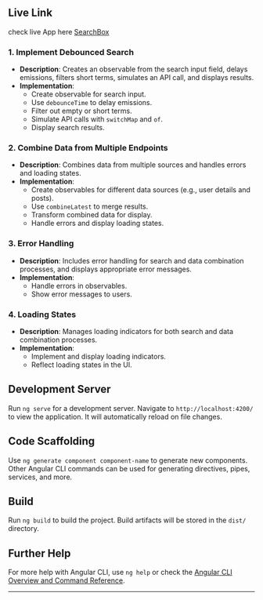 ## Live Link 

check live App here [SearchBox](https://angular.dev/tools/cli)
  

### 1. Implement Debounced Search
- **Description**: Creates an observable from the search input field, delays emissions, filters short terms, simulates an API call, and displays results.
- **Implementation**:
  - Create observable for search input.
  - Use `debounceTime` to delay emissions.
  - Filter out empty or short terms.
  - Simulate API calls with `switchMap` and `of`.
  - Display search results.

### 2. Combine Data from Multiple Endpoints
- **Description**: Combines data from multiple sources and handles errors and loading states.
- **Implementation**:
  - Create observables for different data sources (e.g., user details and posts).
  - Use `combineLatest` to merge results.
  - Transform combined data for display.
  - Handle errors and display loading states.

### 3. Error Handling
- **Description**: Includes error handling for search and data combination processes, and displays appropriate error messages.
- **Implementation**:
  - Handle errors in observables.
  - Show error messages to users.

### 4. Loading States
- **Description**: Manages loading indicators for both search and data combination processes.
- **Implementation**:
  - Implement and display loading indicators.
  - Reflect loading states in the UI.

## Development Server

Run `ng serve` for a development server. Navigate to `http://localhost:4200/` to view the application. It will automatically reload on file changes.

## Code Scaffolding

Use `ng generate component component-name` to generate new components. Other Angular CLI commands can be used for generating directives, pipes, services, and more.

## Build

Run `ng build` to build the project. Build artifacts will be stored in the `dist/` directory.

## Further Help

For more help with Angular CLI, use `ng help` or check the [Angular CLI Overview and Command Reference](https://angular.dev/tools/cli).

---
